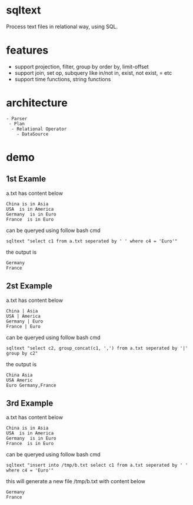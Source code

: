 # sqltext
Process text files in relational way, using SQL.

# features
- support projection, filter, group by order by, limit-offset
- support join, set op, subquery like in/not in, exist, not exist, = etc
- support time functions, string functions

# architecture

```
- Parser 
 - Plan
  - Relational Operator
    - DataSource
```

# demo

## 1st Examle

a.txt has content below

```
China is in Asia
USA  is in America
Germany  is in Euro
France  is in Euro
```

can be queryed using follow bash cmd

```
sqltext "select c1 from a.txt seperated by ' ' where c4 = 'Euro'"
```

the output is
```
Germany
France
```

## 2st Example
a.txt has content below

```
China | Asia
USA | America
Germany | Euro
France | Euro
```

can be queryed using follow bash cmd

```
sqltext "select c2, group_concat(c1, ',') from a.txt seperated by '|' group by c2"
```

the output is
```
China Asia
USA Americ
Euro Germany,France

```

## 3rd Example

a.txt has content below

```
China is in Asia
USA  is in America
Germany  is in Euro
France  is in Euro
```

can be queryed using follow bash cmd

```
sqltext "insert into /tmp/b.txt select c1 from a.txt seperated by ' ' where c4 = 'Euro'"
```

this will generate a new file /tmp/b.txt with content below

```
Germany
France
```
